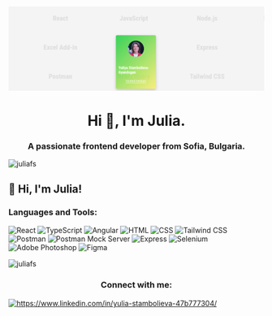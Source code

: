 ![Julia's card](./images/visit-cards.png)
<h1 align="center">Hi 👋, I'm Julia.</h1>
<h3 align="center">A passionate frontend developer from Sofia, Bulgaria.</h3>

<p align="left"> <img src="https://komarev.com/ghpvc/?username=juliafs&label=Profile%20views&color=0e75b6&style=flat" alt="juliafs" /> </p>

## 👋 Hi, I'm Julia!

<h3 align="left">Languages and Tools:</h3>

![React](https://img.shields.io/badge/React-20232A?style=for-the-badge&logo=react&logoColor=61DAFB)
![TypeScript](https://img.shields.io/badge/TypeScript-007ACC?style=for-the-badge&logo=typescript&logoColor=white)
![Angular](https://img.shields.io/badge/Angular-DD0031?style=for-the-badge&logo=angular&logoColor=white)
![HTML](https://img.shields.io/badge/HTML5-E34F26?style=for-the-badge&logo=html5&logoColor=white)
![CSS](https://img.shields.io/badge/CSS3-1572B6?style=for-the-badge&logo=css3&logoColor=white)
![Tailwind CSS](https://img.shields.io/badge/Tailwind_CSS-38B2AC?style=for-the-badge&logo=tailwind-css&logoColor=white)
![Postman](https://img.shields.io/badge/Postman-FF6C37?style=for-the-badge&logo=postman&logoColor=white)
![Postman Mock Server](https://img.shields.io/badge/Postman_Mock_Server-FF6C37?style=for-the-badge&logo=postman&logoColor=white)
![Express](https://img.shields.io/badge/Express-000000?style=for-the-badge&logo=express&logoColor=white)
![Selenium](https://img.shields.io/badge/Selenium-43B02A?style=for-the-badge&logo=selenium&logoColor=white)
![Adobe Photoshop](https://img.shields.io/badge/Photoshop-31A8FF?style=for-the-badge&logo=adobe-photoshop&logoColor=white)
![Figma](https://img.shields.io/badge/Figma-F24E1E?style=for-the-badge&logo=figma&logoColor=white)



<p><img align="center" src="https://github-readme-stats.vercel.app/api/top-langs?username=juliafs&show_icons=true&locale=en&layout=compact" alt="juliafs" /></p>
<h3 align="center">Connect with me:</h3>
<p align="left">
<a href="https://linkedin.com/in/https://www.linkedin.com/in/yulia-stambolieva-47b777304/" target="blank"><img align="center" src="https://raw.githubusercontent.com/rahuldkjain/github-profile-readme-generator/master/src/images/icons/Social/linked-in-alt.svg" alt="https://www.linkedin.com/in/yulia-stambolieva-47b777304/" height="30" width="40" /></a>
</p>
